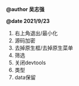 **@author 吴志强**

**@date 2021/9/23**

1. 右上角退出/最小化
2. 源码加密
3. 去掉原生框/去掉原生菜单
4. 筛选
5. 关闭devtools
6. 类型
7. data保留

